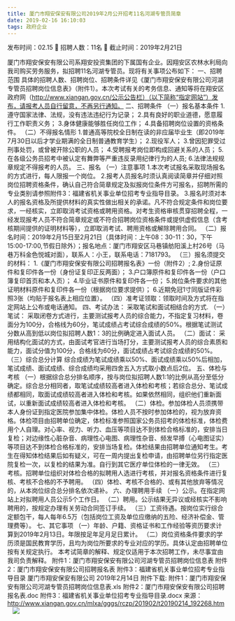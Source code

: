 ```yaml
---
title: 厦门市翔安保安有限公司2019年2月公开招考11名河湖专管员简章
date: 2019-02-16 16:10:03
tags: 政府企业
---
```

发布时间：02.15   🌟   招聘人数：11名   🌈   截止时间：2019年2月21日
<!-- more -->

厦门市翔安保安有限公司系翔安投资集团的下属国有企业。因翔安区农林水利局向我司购买劳务服务，拟招聘11名河湖专管员。现将有关事项公布如下：
一、招聘范围
具体的招聘人数、招聘岗位、招聘条件详见《厦门市翔安保安有限公司河湖专管员招聘岗位信息表》（附件1）。本次考试有关的考务信息、通知等将在翔安区政府网（http://www.xiangan.gov.cn/公示公告栏）（以下简称“指定网站”）发布，请报考人员自行留意，不再另行通知。
二、招聘条件
（一）报名基本条件
1.遵守国家法律、法规，没有违法违纪行为记录；
2.具有良好的职业道德，愿意履行工作职责义务；
3.身体健康能够胜任岗位工作；
4.具备招聘岗位设置的资格条件。
（二）不得报名情形
1.普通高等院校全日制在读的非应届毕业生（即2019年7月30日以后才学业期满的全日制普通教育学生）；
2.现役军人；
3.曾因犯罪受过刑事处罚，或曾被开除公职的人员；
4.受聘报考岗位即构成回避关系的人员；
5.在各级公务员招考中被认定有舞弊等严重违反录用纪律行为的人员;
6.法律法规规章规定不得报考的人员。
三、报名
（一）注意事项
1.本次考试报名采取现场报名的方式进行，每人限报一个岗位。
2.报考人员报名时须认真阅读简章并仔细对照岗位招聘资格条件，确认自己符合简章规定及拟报岗位条件方可报名，招聘所需的专业类别请参照附件3：福建省机关事业单位招考专业指导目录。
3.报名时须对本人的报名资格及所提供材料的真实性做出相关的承诺。凡不符合规定条件和岗位要求，一经核实，立即取消考试资格或聘用资格。对考生资格审核贯穿招聘全程，一经发现报考人员不符合简章规定或不符合招聘岗位资格条件或提供虚假信息（含考核期间提供的证明材料等），立即取消考试、聘用资格或解除聘用合同。
（二）报名时间：2019年2月15日至2月21日（具体时间：上午08：30-11：30，下午15:00-17:00,节假日除外）；报名地点：厦门市翔安区马巷镇舫阳溪上村26号（马巷万科金色悦城对面），联系人：小王，联系电话：7181793。
（三）报名须提交的材料：
1.《厦门市翔安保安有限公司招聘报名表》一份（附件2）;
2.身份证原件和复印件各一份（身份证复印正反两面）；
3.户口簿原件和复印件各一份（户口簿复印首页和本人页）；
4.毕业证书原件和复印件各一份；
5.岗位条件要求的其他证明材料原件和复印件各一份（根据岗位要求提供）；
6.近期免冠1寸同版证件彩照3张（均贴于报名表上相应位置）。
（四）准考证领取：领取时间及方式将在指定网站上公布或电话通知。
四、考试办法：
采取笔试和面试相结合的方式.
（一）笔试：
采取闭卷方式进行，主要测试报考人员的综合能力，不指定复习材料，卷面分为100分，合格线为60分，笔试成绩占考试综合成绩的50%。根据笔试测试分数从高到低以岗位拟招聘人数1：3的比例确定进入面试人员。
（二）面试：
采用结构化面试的方式，由面试考官进行当场打分，主要测试报考人员的综合素质和能力，面试分值为100分，合格线为60分，面试成绩占考试综合成绩的50%。
（三）综合总分计算
综合成绩为笔试成绩乘以50%、面试成绩乘以50%后相加，笔试成绩、面试成绩、综合成绩均采用四舍五入方式取小数点后2位。
五、体检与考核
（一）根据综合总分排名顺序，按与岗位拟招聘人数1:1的比例从高分至低分确定。综合总分相同者，取笔试成绩较高者进入体检和考核；若综合总分、笔试成绩都相同，取面试成绩较高者进入体检和考核。如果依然相同，组织他们重新面试，以重新面试成绩较高者进入体检和考核。
（二）体检。参加体检人员须携带本人身份证到指定医院参加集中体检。体检人员不按时参加体检的，视为放弃资格。体检项目由招聘单位确定，体检标准参照国家公务员招考的体检标准，体检费用个人自理。对心率、视力、听力、血压等项目达不到体检合格标准的，安排当日复检；对边缘性心脏杂音、病理性心电图、病理性杂音、频发早搏（心电图证实）等项目达不到体检合格标准的，安排当场复检。体检结果由招聘单位通知考生。考生在得知体检结果后如有疑义，可在一周内提出复检申请，由招聘单位另行指定医院复检一次，以复检的结果为准。自行到其它医疗单位体检的一律无效。
（三）考核。招聘单位组织对体检合格的拟聘用人选进行考核，并对报名资格条件进行复核、考核不合格的不予聘用。
（四）体检、考核不合格的、或有其他放弃等情况的，从本岗位综合总分排名依次递补。
六、办理聘用手续
（一）公示。在指定网站上对拟聘用人员公示5个工作日。
（二）聘用。公示结果无异议或经核实不影响聘用的，按规定办理有关劳动合同签订手续。
（三）工资待遇。按岗位实行综合定额包干，每人每年6.5万（包括岗位工资及单位应缴纳的五险、经济补偿金、管理费等）。
七、其它事项
（一）年龄、户籍、资格证书和工作经验等资历要求计算到2019年2月13日。年限按足年足月足日累计。
（二）岗位资格条件要求的学历须是国民教育学历，且均为岗位所要求的专业对应的学历。具体认定由招聘单位按有关规定执行。
本考试简章的解释、规定仅适用于本次招聘工作，未尽事宜由我司负责解释。
附件1：厦门市翔安保安有限公司河湖专管员招聘岗位信息表
附件2：厦门市翔安保安有限公司招聘报名表
附件3：福建省机关事业单位招考专业指导目录
厦门市翔安保安有限公司
2019年2月14日
附件下载:
附件1：厦门市翔安保安有限公司河湖专管员招聘岗位信息表.xls
附件2：厦门市翔安保安有限公司招聘报名表.doc
附件3：福建省机关事业单位招考专业指导目录.docx
来源：
http://www.xiangan.gov.cn/mlxa/gggs/rczp/201902/t20190214_192268.htm
 
 ![](https://cdn.weiweiblog.cn/20181015134814.png)